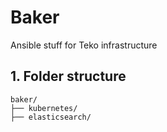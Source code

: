 Baker
=====
Ansible stuff for Teko infrastructure

## 1. Folder structure
```
baker/
├── kubernetes/
├── elasticsearch/
```
